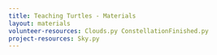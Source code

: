 ```yaml
---
title: Teaching Turtles - Materials
layout: materials
volunteer-resources: Clouds.py ConstellationFinished.py
project-resources: Sky.py
---
```

